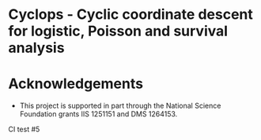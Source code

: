 Cyclops - Cyclic coordinate descent for logistic, Poisson and survival analysis 
========================


# Acknowledgements
- This project is supported in part through the National Science Foundation grants IIS 1251151 and DMS 1264153.

CI test #5

